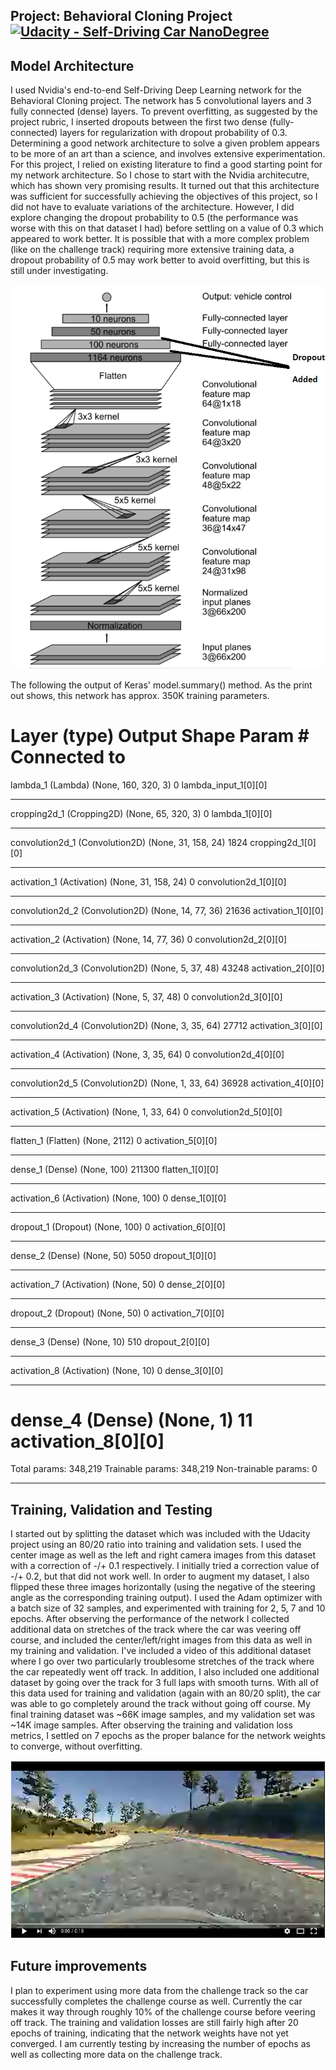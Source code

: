 ## Project: Behavioral Cloning Project [![Udacity - Self-Driving Car NanoDegree](https://s3.amazonaws.com/udacity-sdc/github/shield-carnd.svg)](http://www.udacity.com/drive)

Model Architecture
---
I used Nvidia's end-to-end Self-Driving Deep Learning network for the Behavioral Cloning project. The network has 5 convolutional layers and 3 fully connected (dense) layers. To prevent overfitting, as suggested by the project rubric, I inserted dropouts between the first two dense (fully-connected) layers for regularization with dropout probability of 0.3. Determining a good network architecture to solve a given problem appears to be more of an art than a science, and involves extensive experimentation. For this project, I relied on existing literature to find a good starting point for my network architecture. So I chose to start with the Nvidia architecutre, which has shown very promising results. It turned out that this architecture was sufficient for successfully achieving the objectives of this project, so I did not have to evaluate variations of the architecture. However, I did explore changing the dropout probability to 0.5 (the performance was worse with this on that dataset I had) before settling on a value of 0.3 which appeared to work better. It is possible that with a more complex problem (like on the challenge track) requiring more extensive training data, a dropout probability of 0.5 may work better to avoid overfitting, but this is still under investigating.

![network](https://github.com/calvinhobbes119/BehavioralCloning/blob/master/DriveNetwork.png) 

The following the output of Keras' model.summary() method. As the print out shows, this network has approx. 350K training parameters.

Layer (type)                     Output Shape          Param #     Connected to
====================================================================================================
lambda_1 (Lambda)                (None, 160, 320, 3)   0           lambda_input_1[0][0]
____________________________________________________________________________________________________
cropping2d_1 (Cropping2D)        (None, 65, 320, 3)    0           lambda_1[0][0]
____________________________________________________________________________________________________
convolution2d_1 (Convolution2D)  (None, 31, 158, 24)   1824        cropping2d_1[0][0]
____________________________________________________________________________________________________
activation_1 (Activation)        (None, 31, 158, 24)   0           convolution2d_1[0][0]
____________________________________________________________________________________________________
convolution2d_2 (Convolution2D)  (None, 14, 77, 36)    21636       activation_1[0][0]
____________________________________________________________________________________________________
activation_2 (Activation)        (None, 14, 77, 36)    0           convolution2d_2[0][0]
____________________________________________________________________________________________________
convolution2d_3 (Convolution2D)  (None, 5, 37, 48)     43248       activation_2[0][0]
____________________________________________________________________________________________________
activation_3 (Activation)        (None, 5, 37, 48)     0           convolution2d_3[0][0]
____________________________________________________________________________________________________
convolution2d_4 (Convolution2D)  (None, 3, 35, 64)     27712       activation_3[0][0]
____________________________________________________________________________________________________
activation_4 (Activation)        (None, 3, 35, 64)     0           convolution2d_4[0][0]
____________________________________________________________________________________________________
convolution2d_5 (Convolution2D)  (None, 1, 33, 64)     36928       activation_4[0][0]
____________________________________________________________________________________________________
activation_5 (Activation)        (None, 1, 33, 64)     0           convolution2d_5[0][0]
____________________________________________________________________________________________________
flatten_1 (Flatten)              (None, 2112)          0           activation_5[0][0]
____________________________________________________________________________________________________
dense_1 (Dense)                  (None, 100)           211300      flatten_1[0][0]
____________________________________________________________________________________________________
activation_6 (Activation)        (None, 100)           0           dense_1[0][0]
____________________________________________________________________________________________________
dropout_1 (Dropout)              (None, 100)           0           activation_6[0][0]
____________________________________________________________________________________________________
dense_2 (Dense)                  (None, 50)            5050        dropout_1[0][0]
____________________________________________________________________________________________________
activation_7 (Activation)        (None, 50)            0           dense_2[0][0]
____________________________________________________________________________________________________
dropout_2 (Dropout)              (None, 50)            0           activation_7[0][0]
____________________________________________________________________________________________________
dense_3 (Dense)                  (None, 10)            510         dropout_2[0][0]
____________________________________________________________________________________________________
activation_8 (Activation)        (None, 10)            0           dense_3[0][0]
____________________________________________________________________________________________________
dense_4 (Dense)                  (None, 1)             11          activation_8[0][0]
====================================================================================================
Total params: 348,219
Trainable params: 348,219
Non-trainable params: 0
____________________________________________________________________________________________________

Training, Validation and Testing
---
I started out by splitting the dataset which was included with the Udacity project using an 80/20 ratio into training and validation sets. I used the center image as well as the left and right camera images from this dataset with a correction of -/+ 0.1 respectively. I initially tried a correction value of -/+ 0.2, but that did not work well. In order to augment my dataset, I also flipped these three images horizontally (using the negative of the steering angle as the corresponding training output). I used the Adam optimizer with a batch size of 32 samples, and experimented with training for 2, 5, 7 and 10 epochs. After observing the performance of the network I collected additional data on stretches of the track where the car was veering off course, and included the center/left/right images from this data as well in my training and validation. I've included a video of this additional dataset where I go over two particularly troublesome stretches of the track where the car repeatedly went off track. In addition, I also included one additional dataset by going over the track for 3 full laps with smooth turns. With all of this data used for training and validation (again with an 80/20 split), the car was able to go completely around the track without going off course. My final training dataset was ~66K image samples, and my validation set was ~14K image samples. After observing the training and validation loss metrics, I settled on 7 epochs as the proper balance for the network weights to converge, without overfitting.

[![Augmented Data Set 1](https://github.com/calvinhobbes119/BehavioralCloning/blob/master/Untitled.png)](https://youtu.be/RFD8soBKVxM)

Future improvements
---
I plan to experiment using more data from the challenge track so the car successfully completes the challenge course as well. Currently the car makes it way through roughly 10% of the challenge course before veering off track. The training and validation losses are still fairly high after 20 epochs of training, indicating that the network weights have not yet converged. I am currently testing by increasing the number of epochs as well as collecting more data on the challenge track.

